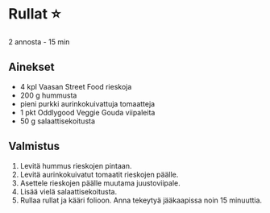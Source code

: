 # Rullat ⭐
2 annosta - 15 min

## Ainekset
- 4 kpl	Vaasan Street Food rieskoja
- 200 g	hummusta
- pieni purkki aurinkokuivattuja tomaatteja
- 1 pkt	Oddlygood Veggie Gouda viipaleita
- 50 g salaattisekoitusta


## Valmistus
1. Levitä hummus rieskojen pintaan.
2. Levitä aurinkokuivatut tomaatit rieskojen päälle.
3. Asettele rieskojen päälle muutama juustoviipale.
4. Lisää vielä salaattisekoitusta.
5. Rullaa rullat ja kääri folioon. Anna tekeytyä jääkaapissa noin 15 minuuttia.
